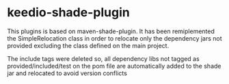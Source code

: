 # keedio-shade-plugin
This plugins is based on maven-shade-plugin. It has been remiplemented the SimpleRelocation class in order to relocate only the dependency jars not provided excluding the class defined on the main project.

The include tags were deleted so, all dependency libs not tagged as provided/included/test on the pom file are automatically added to the shade jar and relocated to avoid version conflicts
